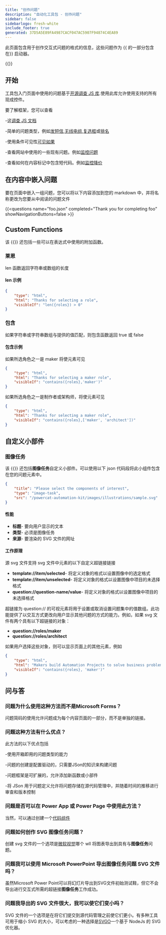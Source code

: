 ```yaml
---
title: "创作问题"
description: "自动化工具包 - 创作问题"
sidebar: false
sidebarlogo: fresh-white
include_footer: true
generated: 37D5A5E89FA4987CACF047AC5907F94874C4EA89
---
```


此页面包含用于创作交互式问题的格式的信息，这些问题作为 {{ 的一部分包含在<product-name>}} 启动器。

{{<toc>}}

## 开始

工具包入门页面中使用的问题基于[开源调查 JS 库](https://github.com/surveyjs/survey-library).使用此库允许使用支持的所有现成控件。

要了解框架，您可以查看

-这[调查 JS 文档](https://surveyjs.io/form-library/documentation/overview)

-简单的问题类型，例如[发短信](https://surveyjs.io/form-library/examples/questiontype-text/reactjs),[无线电组](https://surveyjs.io/form-library/examples/questiontype-radiogroup/reactjs),[复选框](https://surveyjs.io/form-library/examples/questiontype-checkbox/reactjs)或[排名](https://surveyjs.io/form-library/examples/questiontype-ranking/reactjs)

-使用条件可见性[可见如果](https://surveyjs.io/form-library/examples/condition-kids/reactjs)

-查看网站中使用的一些现有问题。例如[监控问题](https://github.com/microsoft/powercat-automation-kit/blob/gh-pages/site/content/monitoring.json)

-查看如何在内容标记中包含短代码。例如[监控降价](https://raw.githubusercontent.com/microsoft/powercat-automation-kit/gh-pages/site/content/monitoring-compare.md)

## 在内容中嵌入问题

要在页面中嵌入一组问题，您可以将以下内容添加到您的 markdown 中，并将名称更改为您要从中阅读的问题文件

{{\<questions name="foo.json" completed="Thank you for completing foo" showNavigationButtons=false \>}}

## Custom Functions

该 {{<product-name>}} 还包括一些可以在表达式中使用的附加函数。

### 莱恩

len 函数返回字符串或数组的长度

#### len 示例

```json
{
    "type": "html",
    "html": "Thanks for selecting a role",
    "visibleIf": "len({roles}) > 0"
}
```

### 包含

如果字符串或字符串数组与提供的值匹配，则包含函数返回 true 或 false

#### 包含示例

如果所选角色之一是 maker 将使元素可见

```json
{
    "type": "html",
    "html": "Thanks for selecting a maker role",
    "visibleIf": "contains({roles},'maker')"
}
```

如果所选角色之一是制作者或架构师，将使元素可见

```json
{
    "type": "html",
    "html": "Thanks for selecting a maker role",
    "visibleIf": "contains({roles},['maker', 'architect'])"
}
```

## 自定义小部件

### 图像任务

该 {{<product-name>}} 还包括**图像任务**自定义小部件。可以使用以下 json 代码段将此小组件包含在您的问题元素中。

```json
{
    "title": "Please select the components of interest",
    "type": "image-task",
    "src": "/powercat-automation-kit/images/illustrations/sample.svg"
}
```

#### 性能

- **标题**- 要向用户显示的文本
- **类型**- 必须是图像任务
- **来源**- 要渲染的 SVG 文件的网址

#### 工作原理

源 svg 文件支持 svg 文件中元素的以下自定义超链接链接

- **template://item/selected**- 将定义对象的格式以设置图像中的选定格式
- **template://item/unselected**- 将定义对象的格式以设置图像中项目的未选择格式
- **question://question-name/value**- 将定义对象的格式以设置图像中项目的未选择格式

超链接为 question:// 的可视元素将用于设置或取消设置问题集中的值数组。此功能提供了以交互方式更改向用户显示其他问题的方式的能力。例如，如果 svg 文件有两个具有以下超链接的对象：

- **question://roles/maker**
- **question://roles/architect**

如果用户选择这些对象，则可以显示页面上的其他元素，例如

```json
{
    "type": "html",
    "html": "Makers build Automation Projects to solve business problems",
    "visibleIf": "contains({roles}, 'maker')"
}
```

## 问与答

### **问题**为什么使用这种方法而不是Microsoft Forms？

问题简码的使用允许问题成为每个内容页面的一部分，而不是单独的链接。

### **问题**这种方法有什么优点？

此方法的以下优点包括

-使用开箱即用的问题类型的能力

-问题的创建是配置驱动的，只需要JSon的知识来构建问题

-问题框架是可扩展的，允许添加新函数或小部件

-将 JSon 用于问题定义允许将问题存储在源代码管理中，并随着时间的推移进行审查和版本控制

### **问题**是否可以在 Power App 或 Power Page 中使用此方法？

当然，可以通过创建一个[代码组件](https://learn.microsoft.com/power-apps/developer/component-framework/custom-controls-overview)

### **问题**如何创作 SVG 图像任务问题？

创建 svg 文件的一个选项是[微软视觉](https://www.microsoft.com/microsoft-365/visio/)哪个 wll 将图表导出到具有与**图像任务**问题。

### **问题**我可以使用 Microsoft PowerPoint 导出图像任务问题 SVG 文件吗？

虽然Microsoft Power Point可以将幻灯片导出到SVG文件初始测试鞋，但它不会导出进行交互式所需的超链接**图像任务**工作成功。

### **问题**我导出的 SVG 文件很大，我可以使它们变小吗？

SVG 文件的一个选项是在将它们提交到源代码管理之前使它们更小。有多种工具可用于缩小 SVG 的大小，可以考虑的一种选择是[SVGO](https://github.com/svg/svgo)一个基于 NodeJs 的 SVG 优化器。
